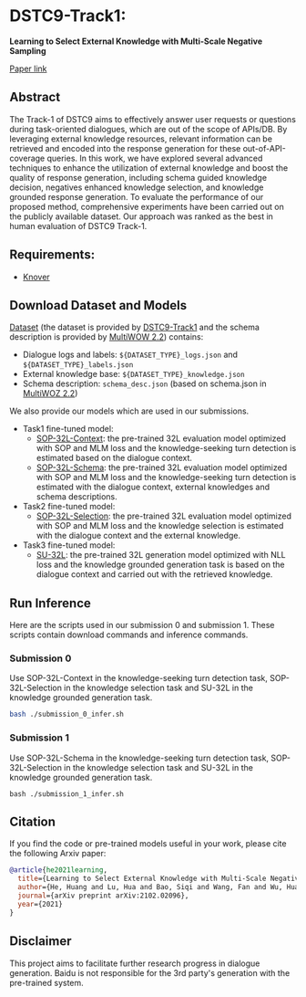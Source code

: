 # DSTC9-Track1: 
**Learning to Select External Knowledge with Multi-Scale Negative Sampling**

[Paper link](https://arxiv.org/abs/2102.02096)

## Abstract
The Track-1 of DSTC9 aims to effectively answer user requests or questions during task-oriented dialogues, which are out of the scope of APIs/DB. By leveraging external knowledge resources, relevant information can be retrieved and encoded into the response generation for these out-of-API-coverage queries. In this work, we have explored several advanced techniques to enhance the utilization of external knowledge and boost the quality of response generation, including schema guided knowledge decision, negatives enhanced knowledge selection, and knowledge grounded response generation. To evaluate the performance of our proposed method, comprehensive experiments have been carried out on the publicly available dataset. Our approach was ranked as the best in human evaluation of DSTC9 Track-1.

## Requirements:
* [Knover](../..)


## Download Dataset and Models

[Dataset](https://dialogue.bj.bcebos.com/Knover/projects/DSTC9-Track1/data.tar) (the dataset is provided by [DSTC9-Track1](https://github.com/alexa/alexa-with-dstc9-track1-dataset) and the schema description is provided by [MultiWOW 2.2](https://github.com/budzianowski/multiwoz)) contains:

* Dialogue logs and labels: `${DATASET_TYPE}_logs.json` and `${DATASET_TYPE}_labels.json`
* External knowledge base: `${DATASET_TYPE}_knowledge.json`
* Schema description: `schema_desc.json` (based on schema.json in [MultiWOZ 2.2](https://github.com/budzianowski/multiwoz))

We also provide our models which are used in our submissions.

* Task1 fine-tuned model:
    * [SOP-32L-Context](https://dialogue.bj.bcebos.com/Knover/projects/DSTC9-Track1/SOP-32L-Context.tar): the pre-trained 32L evaluation model optimized with SOP and MLM loss and the knowledge-seeking turn detection is estimated based on the dialogue context.
    * [SOP-32L-Schema](https://dialogue.bj.bcebos.com/Knover/projects/DSTC9-Track1/SOP-32L-Schema.tar): the pre-trained 32L evaluation model optimized with SOP and MLM loss and the knowledge-seeking turn detection is estimated with the dialogue context, external knowledges and schema descriptions.
* Task2 fine-tuned model:
    * [SOP-32L-Selection](https://dialogue.bj.bcebos.com/Knover/projects/DSTC9-Track1/SOP-32L-Selection.tar): the pre-trained 32L evaluation model optimized with SOP and MLM loss and the knowledge selection is estimated with the dialogue context and the external knowledge.
* Task3 fine-tuned model:
    * [SU-32L](https://dialogue.bj.bcebos.com/Knover/projects/DSTC9-Track1/SU-32L.tar): the pre-trained  32L generation model optimized with NLL loss and the knowledge grounded generation task is based on the dialogue context and carried out with the retrieved knowledge.


## Run Inference
Here are the scripts used in our submission 0 and submission 1. These scripts contain download commands and inference commands.

### Submission 0
Use SOP-32L-Context in the knowledge-seeking turn detection task, SOP-32L-Selection in the knowledge selection task and SU-32L in the knowledge grounded generation task.
```bash
bash ./submission_0_infer.sh
```

### Submission 1
Use SOP-32L-Schema in the knowledge-seeking turn detection task, SOP-32L-Selection in the knowledge selection task and SU-32L in the knowledge grounded generation task.
```
bash ./submission_1_infer.sh
```


## Citation
If you find the code or pre-trained models useful in your work, please cite the following Arxiv paper:
```bibtex
@article{he2021learning,
  title={Learning to Select External Knowledge with Multi-Scale Negative Sampling},
  author={He, Huang and Lu, Hua and Bao, Siqi and Wang, Fan and Wu, Hua and Niu, Zhengyu and Wang, Haifeng},
  journal={arXiv preprint arXiv:2102.02096},
  year={2021}
}
```

## Disclaimer
This project aims to facilitate further research progress in dialogue generation. Baidu is not responsible for the 3rd party's generation with the pre-trained system.
